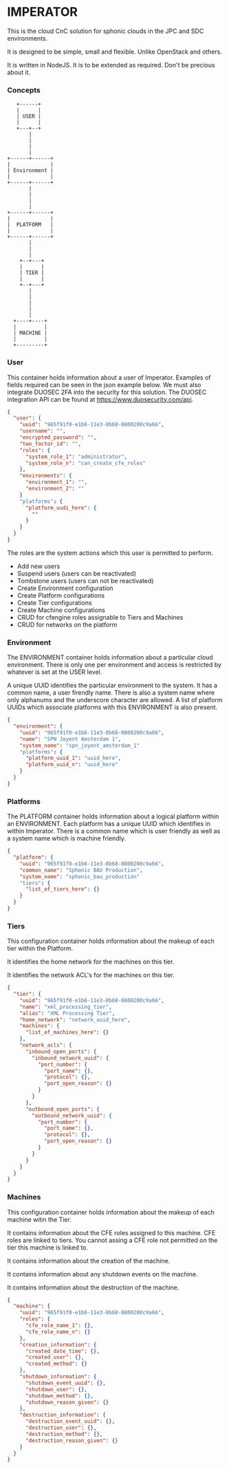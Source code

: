 # IMPERATOR

This is the cloud CnC solution for sphonic clouds in the JPC and SDC environments.

It is designed to be simple, small and flexible. Unlike OpenStack and others.

It is written in NodeJS. It is to be extended as required. Don't be precious about it.

### Concepts

```asciidoc
   +------+    
   |      |    
   | USER |    
   |      |    
   +---+--+    
       |       
       |       
       |       
       |       
+------+------+
|             |
| Environment |
|             |
+------+------+
       |       
       |       
       |       
       |       
+------+------+
|             |
|  PLATFORM   |
|             |
+------+------+
       |       
       |       
       |       
    +--+---+   
    |      |   
    | TIER |   
    |      |   
    +--+---+   
       |       
       |       
       |       
       |       
       |       
  +----+----+  
  |         |  
  | MACHINE |  
  |         |  
  +---------+  
```

### User

This container holds information about a user of Imperator. Examples of fields required can be seen
in the json example below. We must also integrate DUOSEC 2FA into the security for this solution.
The DUOSEC integration API can be found at https://www.duosecurity.com/api.


```json
{
  "user": {
    "uuid": "965f91f0-e1b6-11e3-8b68-0800200c9a66",
    "username": "",
    "encrypted_password": "",
    "two_factor_id": "",
    "roles": {
      "system_role_1": "administrator",
      "system_role_n": "can_create_cfe_roles"
    },
    "environments": {
      "environment_1": "",
      "environment_2": ""
    }
    "platforms": {
      "platform_uudi_here": {
        ""
      }
    }
  }
}
```

The roles are the system actions which this user is permitted to perform.

* Add new users
* Suspend users (users can be reactivated)
* Tombstone users (users can not be reactivated)
* Create Environment configuration
* Create Platform configurations
* Create Tier configurations
* Create Machine configurations
* CRUD for cfengine roles assignable to Tiers and Machines
* CRUD for networks on the platform


### Environment

The ENVIRONMENT container holds information about a particular cloud environment. There is only
one per environment and access is restricted by whatever is set at the USER level.

A unique UUID identifies the particular environment to the system. It has a common name, a user
firendly name. There is also a system name where only alphanums and the underscore character are
allowed. A list of platform UUIDs which associate platforms with this ENVIRONMENT is also present.

```json
{
  "environment": {
    "uuid": "965f91f0-e1b6-11e3-8b68-0800200c9a66",
    "name": "SPN Joyent Amsterdam 1",
    "system_name": "spn_joyent_amsterdam_1"
    "platforms": {
      "platform_uuid_1": "uuid_here",
      "platform_uuid_n": "uuid_here"
    }
  }
}
```

### Platforms

The PLATFORM container holds information about a logical platform within an ENVIRONMENT. Each
platform has a unique UUID which identifies in within Imperator. There is a common name which is
user friendly as well as a system name which is machine friendly.

```json
{
  "platform": {
    "uuid": "965f91f0-e1b6-11e3-8b68-0800200c9a66",
    "common_name": "Sphonic BAU Production",
    "system_name": "sphonic_bau_production"
    "tiers": {
      "list_of_tiers_here": {}
    }
  }
}
```

### Tiers

This configuration container holds information about the makeup of each tier within the Platform.

It identifies the home network for the machines on this tier.

It identifies the network ACL's for the machines on this tier.

```json
{
  "tier": {
    "uuid": "965f91f0-e1b6-11e3-8b68-0800200c9a66",
    "name": "xml_processing_tier",
    "alias": "XML Processing Tier",
    "home_network": "network_uuid_here",
    "machines": {
      "list_of_machines_here": {}
    },
    "network_acls": {
      "inbound_open_ports": {
        "inbound_network_uuid": {
          "port_number": {
            "port_name": {},
            "protocol": {},
            "port_open_reason": {}
          }
        }
      },
      "outbound_open_ports": {
        "outbound_network_uuid": {
          "port_number": {
            "port_name": {},
            "protocol": {},
            "port_open_reason": {}
          }
        }
      }
    }
  }
}
```

### Machines

This configuration container holds information about the makeup of each machine witin the Tier.

It contains information about the CFE roles assigned to this machine. CFE roles are linked to tiers.
You cannot assing a CFE role not permitted on the tier this machine is linked to.

It contains information about the creation of the machine.

It contains information about any shutdown events on the machine.

It contains information about the destruction of the machine.


```json
{
  "machine": {
    "uuid": "965f91f0-e1b6-11e3-8b68-0800200c9a66",
    "roles": {
      "cfe_role_name_1": {},
      "cfe_role_name_n": {}
    },
    "creation_information": {
      "created_date_time": {},
      "created_user": {},
      "created_method": {}
    },
    "shutdown_information": {
      "shutdown_event_uuid": {},
      "shutdown_user": {},
      "shutdown_method": {},
      "shutdown_reason_given": {}
    },
    "destruction_information": {
      "destruction_event_uuid": {},
      "destruction_user": {},
      "destruction_method": {},
      "destruction_reason_given": {}
    }
  }
}
```